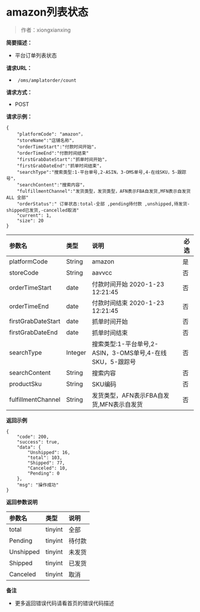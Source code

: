 # amazon列表状态

> 作者：xiongxianxing

**简要描述：** 

- 平台订单列表状态

**请求URL：** 
- ` /oms/amplatorder/count`
  
**请求方式：**
- POST 

**请求示例：** 
```
{
    "platformCode": "amazon"，
    "storeName":"店铺名称"，
    "orderTimeStart":"付款时间开始"，
    "orderTimeEnd":"付款时间结束"
    "firstGrabDateStart":"抓单时间开始"，
    "firstGrabDateEnd":"抓单时间结束"，
    "searchType":"搜索类型:1-平台单号,2-ASIN，3-OMS单号,4-在线SKU，5-跟踪号"，
    "searchContent":"搜索内容"，
    "fulfillmentChannel":"发货类型，发货类型，AFN表示FBA自发货,MFN表示自发货 ALL 全部"
	"orderStatus":" 订单状态:total-全部 ,pending待付款 ,unshipped,待发货-shipped已发货,-cancelled取消"
    "current": 1,
    "size": 20
}
```

|参数名|类型|说明|必选|
|:----    |:---|:----- |-----   |
|platformCode |String   |amazon|是|
|storeCode |String   |aavvcc|否|
|orderTimeStart |date   |付款时间开始 2020-1-23 12:21:45|否|
|orderTimeEnd |date   |付款时间结束 2020-1-23 12:21:45|否|
|firstGrabDateStart |date   |抓单时间开始|否|
|firstGrabDateEnd |date   |抓单时间结束|否|
|searchType |Integer   |搜索类型:1-平台单号,2-ASIN，3-OMS单号,4-在线SKU，5-跟踪号|否|
|searchContent |String   |搜索内容|否|
|productSku |String   |SKU编码|否|
|fulfillmentChannel |String   |发货类型，AFN表示FBA自发货,MFN表示自发货 |否|
 **返回示例**
``` 
{
    "code": 200,
    "success": true,
    "data": {
        "Unshipped": 16,
        "total": 103,
        "Shipped": 77,
        "Canceled": 10,
        "Pending": 0
    },
    "msg": "操作成功"
}
```
 **返回参数说明** 

|参数名|类型|说明|
|:----    |:---|:----- |
|	total	|	tinyint	|	全部	|
|	Pending	|	tinyint	|	待付款|
|	Unshipped	|	tinyint	|未发货|
|	Shipped	|	tinyint	|已发货|
|	Canceled	|	tinyint	|取消|


 **备注** 

- 更多返回错误代码请看首页的错误代码描述